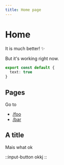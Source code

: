 ```yaml
---
title: Home page
---
```


# Home

It is much better! ✨

But it's working right now.

```typescript
export const default {
  text: true
}
```

## Pages

Go to

- [/foo](/foo)
- [/bar](/bar)

## A title

Mais what ok

::input-button
okkj
::


